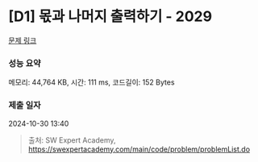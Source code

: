 # [D1] 몫과 나머지 출력하기 - 2029 

[문제 링크](https://swexpertacademy.com/main/code/problem/problemDetail.do?contestProbId=AV5QGNvKAtEDFAUq) 

### 성능 요약

메모리: 44,764 KB, 시간: 111 ms, 코드길이: 152 Bytes

### 제출 일자

2024-10-30 13:40



> 출처: SW Expert Academy, https://swexpertacademy.com/main/code/problem/problemList.do